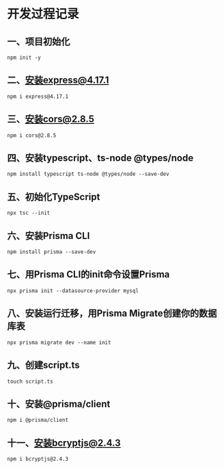 # 开发过程记录

## 一、项目初始化

```shell
npm init -y 
```

## 二、安装express@4.17.1

```shell
npm i express@4.17.1
```

## 三、安装cors@2.8.5

```shell
npm i cors@2.8.5
```

## 四、安装typescript、ts-node @types/node

```shell
npm install typescript ts-node @types/node --save-dev
```

## 五、初始化TypeScript

```shell
npx tsc --init
```

## 六、安装Prisma CLI

```shell
npm install prisma --save-dev
```

## 七、用Prisma CLI的init命令设置Prisma

```shell
npx prisma init --datasource-provider mysql
```

## 八、安装运行迁移，用Prisma Migrate创建你的数据库表

```shell
npx prisma migrate dev --name init
```

## 九、创建script.ts

```shell
touch script.ts
```

## 十、安装@prisma/client

```shell
npm i @prisma/client 
```

## 十一、安装bcryptjs@2.4.3

```shell
npm i bcryptjs@2.4.3
```

